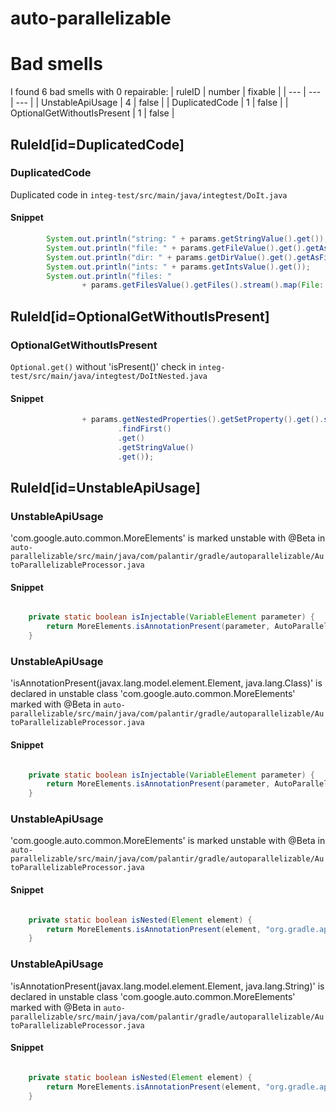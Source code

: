 # auto-parallelizable 
 
# Bad smells
I found 6 bad smells with 0 repairable:
| ruleID | number | fixable |
| --- | --- | --- |
| UnstableApiUsage | 4 | false |
| DuplicatedCode | 1 | false |
| OptionalGetWithoutIsPresent | 1 | false |
## RuleId[id=DuplicatedCode]
### DuplicatedCode
Duplicated code
in `integ-test/src/main/java/integtest/DoIt.java`
#### Snippet
```java
        System.out.println("string: " + params.getStringValue().get());
        System.out.println("file: " + params.getFileValue().get().getAsFile().getName());
        System.out.println("dir: " + params.getDirValue().get().getAsFile().getName());
        System.out.println("ints: " + params.getIntsValue().get());
        System.out.println("files: "
                + params.getFilesValue().getFiles().stream().map(File::getName).collect(Collectors.joining(", ")));
```

## RuleId[id=OptionalGetWithoutIsPresent]
### OptionalGetWithoutIsPresent
`Optional.get()` without 'isPresent()' check
in `integ-test/src/main/java/integtest/DoItNested.java`
#### Snippet
```java
                + params.getNestedProperties().getSetProperty().get().stream()
                        .findFirst()
                        .get()
                        .getStringValue()
                        .get());
```

## RuleId[id=UnstableApiUsage]
### UnstableApiUsage
'com.google.auto.common.MoreElements' is marked unstable with @Beta
in `auto-parallelizable/src/main/java/com/palantir/gradle/autoparallelizable/AutoParallelizableProcessor.java`
#### Snippet
```java

    private static boolean isInjectable(VariableElement parameter) {
        return MoreElements.isAnnotationPresent(parameter, AutoParallelizable.Inject.class);
    }

```

### UnstableApiUsage
'isAnnotationPresent(javax.lang.model.element.Element, java.lang.Class)' is declared in unstable class 'com.google.auto.common.MoreElements' marked with @Beta
in `auto-parallelizable/src/main/java/com/palantir/gradle/autoparallelizable/AutoParallelizableProcessor.java`
#### Snippet
```java

    private static boolean isInjectable(VariableElement parameter) {
        return MoreElements.isAnnotationPresent(parameter, AutoParallelizable.Inject.class);
    }

```

### UnstableApiUsage
'com.google.auto.common.MoreElements' is marked unstable with @Beta
in `auto-parallelizable/src/main/java/com/palantir/gradle/autoparallelizable/AutoParallelizableProcessor.java`
#### Snippet
```java

    private static boolean isNested(Element element) {
        return MoreElements.isAnnotationPresent(element, "org.gradle.api.tasks.Nested");
    }

```

### UnstableApiUsage
'isAnnotationPresent(javax.lang.model.element.Element, java.lang.String)' is declared in unstable class 'com.google.auto.common.MoreElements' marked with @Beta
in `auto-parallelizable/src/main/java/com/palantir/gradle/autoparallelizable/AutoParallelizableProcessor.java`
#### Snippet
```java

    private static boolean isNested(Element element) {
        return MoreElements.isAnnotationPresent(element, "org.gradle.api.tasks.Nested");
    }

```

